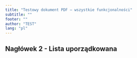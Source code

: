 ```yaml
---
title: "Testowy dokument PDF – wszystkie funkcjonalności"
subtitle: ""
footer: ""
author: "TEST"
lang: "pl"
---
```


## Nagłówek 2 - Lista uporządkowana

